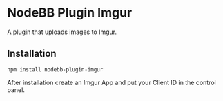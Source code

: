 # NodeBB Plugin Imgur

A plugin that uploads images to Imgur.

## Installation

    npm install nodebb-plugin-imgur


After installation create an Imgur App and put your Client ID in the control panel.


